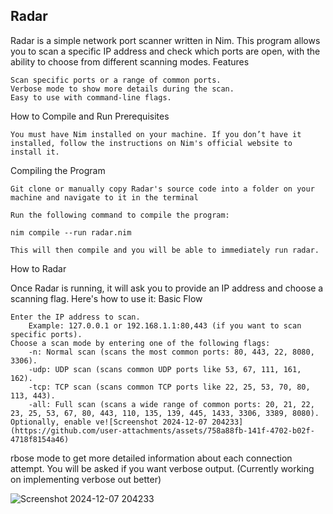 <h2>Radar</h2>

Radar is a simple network port scanner written in Nim. This program allows you to scan a specific IP address and check which ports are open, with the ability to choose from different scanning modes.
Features

    Scan specific ports or a range of common ports.
    Verbose mode to show more details during the scan.
    Easy to use with command-line flags.

How to Compile and Run
Prerequisites

    You must have Nim installed on your machine. If you don’t have it installed, follow the instructions on Nim's official website to install it.

Compiling the Program

    Git clone or manually copy Radar's source code into a folder on your machine and navigate to it in the terminal

    Run the following command to compile the program:
  
    nim compile --run radar.nim
    
    This will then compile and you will be able to immediately run radar.


How to Radar

Once Radar is running, it will ask you to provide an IP address and choose a scanning flag. Here's how to use it:
Basic Flow

    Enter the IP address to scan.
        Example: 127.0.0.1 or 192.168.1.1:80,443 (if you want to scan specific ports).
    Choose a scan mode by entering one of the following flags:
        -n: Normal scan (scans the most common ports: 80, 443, 22, 8080, 3306).
        -udp: UDP scan (scans common UDP ports like 53, 67, 111, 161, 162).
        -tcp: TCP scan (scans common TCP ports like 22, 25, 53, 70, 80, 113, 443).
        -all: Full scan (scans a wide range of common ports: 20, 21, 22, 23, 25, 53, 67, 80, 443, 110, 135, 139, 445, 1433, 3306, 3389, 8080).
    Optionally, enable ve![Screenshot 2024-12-07 204233](https://github.com/user-attachments/assets/758a88fb-141f-4702-b02f-4718f8154a46)
rbose mode to get more detailed information about each connection attempt. You will be asked if you want verbose output. (Currently working on implementing verbose out better)

![Screenshot 2024-12-07 204233](https://github.com/user-attachments/assets/21b5619f-cdc9-45de-9a31-99877accd9d8)


    
    
